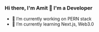 ### Hi there, I'm Amit 👋 I'm a Developer


- 🔭 I’m currently working on PERN stack
- 🌱 I’m currently learning Next.js, Web3.0
